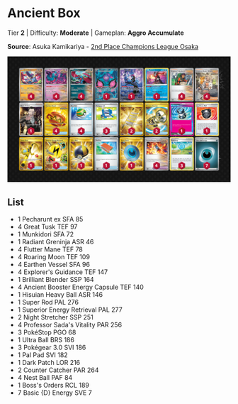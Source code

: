 # Ancient Box

Tier **2** | Difficulty: **Moderate** | Gameplan: **Aggro Accumulate**

**Source**: Asuka Kamikariya - [2nd Place Champions League Osaka](https://limitlesstcg.com/decks/list/15058)

![decklist](../../!Images/Standard/14BRS-SSP/Ancient%20Box.PNG)

## List
* 1 Pecharunt ex SFA 85
* 4 Great Tusk TEF 97
* 1 Munkidori SFA 72
* 1 Radiant Greninja ASR 46
* 4 Flutter Mane TEF 78
* 4 Roaring Moon TEF 109
* 4 Earthen Vessel SFA 96
* 4 Explorer's Guidance TEF 147
* 1 Brilliant Blender SSP 164
* 4 Ancient Booster Energy Capsule TEF 140
* 1 Hisuian Heavy Ball ASR 146
* 1 Super Rod PAL 276
* 1 Superior Energy Retrieval PAL 277
* 2 Night Stretcher SSP 251
* 4 Professor Sada's Vitality PAR 256
* 3 PokéStop PGO 68
* 1 Ultra Ball BRS 186
* 3 Pokégear 3.0 SVI 186
* 1 Pal Pad SVI 182
* 1 Dark Patch LOR 216
* 2 Counter Catcher PAR 264
* 4 Nest Ball PAF 84
* 1 Boss's Orders RCL 189
* 7 Basic {D} Energy SVE 7
